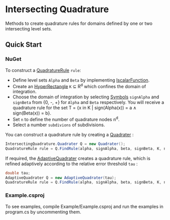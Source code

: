 # Intersecting Quadrature 

Methods to create quadrature rules for domains defined by one or two intersecting level sets.  

## Quick Start
### NuGet 
To construct a [QuadratureRule](api/IntersectingQuadrature.QuadratureRule.yml) `rule`: 
- Define level sets `Alpha` and  `Beta` by implementing [IscalarFunction](api/TensorAnalysis.IScalarFunction.yml).
- Create an [HyperRectangle](api/IntersectingQuadrature.HyperRectangle.yml) `K` 	&sube; R<sup>d</sup> which confines the domain of integration.
- Choose the domain of integration by selecting 
  [Symbols](api/IntersectingQuadrature.Symbol.yml) `signAlpha` and `signBeta` from {0, -, +} for `Alpha` and `Beta` respectively. 
  You will receive a quadrature rule for the set T = {x in K | sign(Alpha(x)) = a &and; sign(Beta(x)) = b}.
- Set `n` to define the number of quadrature nodes n<sup>d</sup>.
- Select a number `subdivions` of subdivisions.


You can construct a quadrature rule by creating a [Quadrater](api/IntersectingQuadrature.Quadrater.yml) :    
```cs
IntersectingQuadrature.Quadrater Q = new Quadrater();
QuadratureRule rule = Q.FindRule(alpha, signAlpha, beta, signBeta, K, n, subdivisions);
```
If required, the [AdaptiveQuadrater](api/IntersectingQuadrature.AdaptiveQuadrater.yml) 
creates a quadrature rule, which is refined adaptively according to the relative error threshold `tau` : 
```cs
double tau;
AdaptiveQuadrater Q = new AdaptiveQuadrater(tau);
QuadratureRule rule = Q.FindRule(alpha, signAlpha, beta, signBeta, K, n, subdivisions);
```

### Example.csproj
To see examples, compile Example/Example.csproj and run the examples in program.cs by uncommenting them.  

